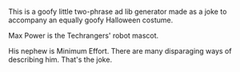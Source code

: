 This is a goofy little two-phrase ad lib generator made as a joke to accompany an equally goofy Halloween costume.

Max Power is the Techrangers' robot mascot.

His nephew is Minimum Effort. There are many disparaging ways of describing him. That's the joke.